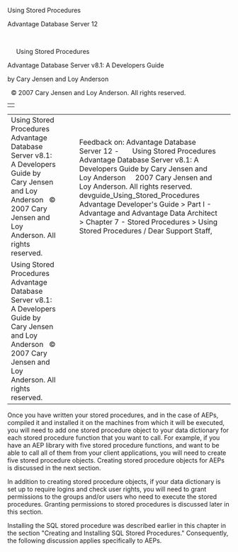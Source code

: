 Using Stored Procedures




Advantage Database Server 12  

 

     Using Stored Procedures

Advantage Database Server v8.1: A Developers Guide

by Cary Jensen and Loy Anderson

  © 2007 Cary Jensen and Loy Anderson. All rights reserved.

|  |
| --- |
|  |

|  |  |  |  |  |
| --- | --- | --- | --- | --- |
| Using Stored Procedures  Advantage Database Server v8.1: A Developers Guide  by Cary Jensen and Loy Anderson    © 2007 Cary Jensen and Loy Anderson. All rights reserved. |  |  | Feedback on: Advantage Database Server 12 -       Using Stored Procedures Advantage Database Server v8.1: A Developers Guide by Cary Jensen and Loy Anderson     2007 Cary Jensen and Loy Anderson. All rights reserved. devguide\_Using\_Stored\_Procedures Advantage Developer's Guide > Part I - Advantage and Advantage Data Architect > Chapter 7 - Stored Procedures > Using Stored Procedures / Dear Support Staff, |  |
| Using Stored Procedures  Advantage Database Server v8.1: A Developers Guide  by Cary Jensen and Loy Anderson    © 2007 Cary Jensen and Loy Anderson. All rights reserved. |  |  |  |  |

Once you have written your stored procedures, and in the case of AEPs, compiled it and installed it on the machines from which it will be executed, you will need to add one stored procedure object to your data dictionary for each stored procedure function that you want to call. For example, if you have an AEP library with five stored procedure functions, and want to be able to call all of them from your client applications, you will need to create five stored procedure objects. Creating stored procedure objects for AEPs is discussed in the next section.

In addition to creating stored procedure objects, if your data dictionary is set up to require logins and check user rights, you will need to grant permissions to the groups and/or users who need to execute the stored procedures. Granting permissions to stored procedures is discussed later in this section.

Installing the SQL stored procedure was described earlier in this chapter in the section "Creating and Installing SQL Stored Procedures." Consequently, the following discussion applies specifically to AEPs.